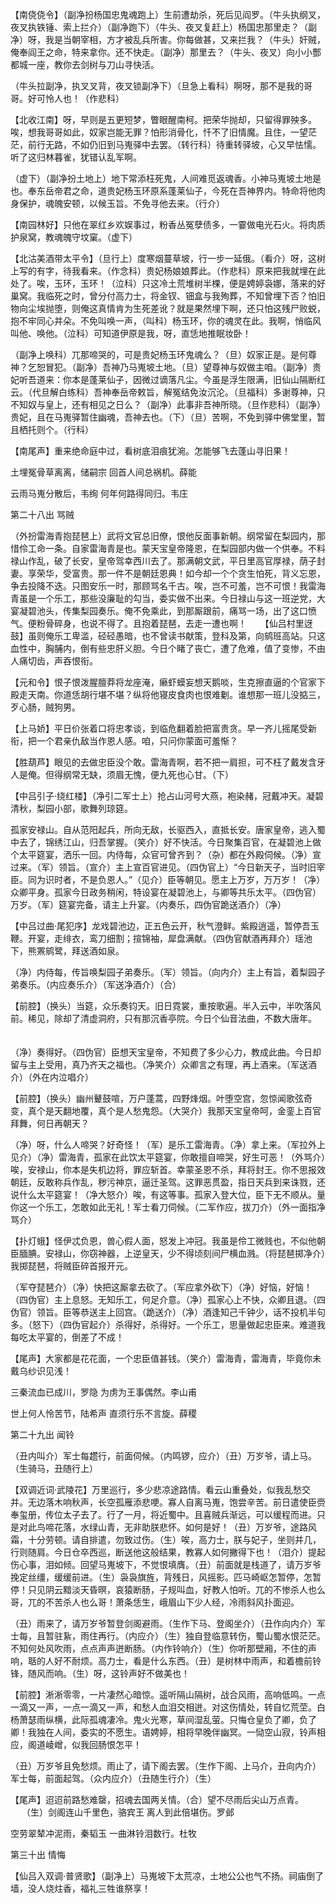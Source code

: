 <!-- { "loadSidebar": true } -->
【南侥侥令】（副净扮杨国忠鬼魂跑上）生前遭劫杀，死后见阎罗。（牛头执纲叉，夜叉执铁锤、索上拦介）（副净跑下）（牛头、夜叉复赶上）杨国忠那里走？（副净）呀，我是当朝宰相，方才被乱兵所害。你每做甚，又来拦我？（牛头）奸贼，俺奉阎王之命，特来拿你。还不快走。（副净）那里去？（牛头、夜叉）向小小酆都城一座，教你去剑树与刀山寻快活。 　 

（牛头拉副净，执叉叉背，夜叉锁副净下）（旦急上看科）啊呀，那不是我的哥哥。好可怜人也！（作悲科） 　 

【北收江南】呀，早则是五更短梦，瞥眼醒南柯。把荣华抛却，只留得罪殃多。唉，想我哥哥如此，奴家岂能无罪？怕形消骨化，忏不了旧情魔。且住，一望茫茫，前行无路，不如仍旧到马嵬驿中去罢。（转行科）待重转驿坡，心又早怯懦。听了这归林暮雀，犹错认乱军啊。 　 

（虚下）（副净扮土地上）地下常添枉死鬼，人间难觅返魂香。小神马嵬坡土地是也。奉东岳帝君之命，道贵妃杨玉环原系蓬莱仙子，今死在吾神界内。特命将他肉身保护，魂魄安顿，以候玉旨。不免寻他去来。（行介） 　 

【南园林好】只他在翠红乡欢娱事过，粉香丛冤孽债多，一霎做电光石火。将肉质护泉窝，教魂魄守坟窠。（虚下） 　 

【北沽美酒带太平令】（旦行上）度寒烟蔓草坡，行一步一延俄。（看介）呀，这树上写的有字，待我看来。（作念科）贵妃杨娘娘葬此。（作悲科）原来把我就埋在此处了。唉，玉环，玉环！（泣科）只这冷土荒堆树半棵，便是娉婷袅娜，落来的好巢窝。我临死之时，曾分付高力士，将金钗、钿盒与我殉葬，不知曾埋下否？怕旧物向尘埃抛堕，则俺这真情肯为生死差讹？就是果然埋下啊，还只怕这残尸败蜕，抱不牢同心并朵。不免叫唤一声，（叫科）杨玉环，你的魂灵在此。我啊，悄临风叫他、唤他。（泣科）可知道伊原是我，呀，直恁地推眠妆卧！ 　 

（副净上唤科）兀那啼哭的，可是贵妃杨玉环鬼魂么？（旦）奴家正是。是何尊神？乞恕冒犯。（副净）吾神乃马嵬坡土地。（旦）望尊神与奴做主咱。（副净）贵妃听吾道来：你本是蓬莱仙子，因微过谪落凡尘。今虽是浮生限满，旧仙山隔断红云。（代旦解白练科）吾神奉岳帝敕旨，解冤结免汝沉沦。（旦福科）多谢尊神，只不知奴与皇上，还有相见之日么？（副净）此事非吾神所晓。（旦作悲科）（副净）贵妃，且在马嵬驿暂住幽魂，吾神去也。（下）（旦）苦啊，不免到驿中佛堂里，暂且栖托则个。（行科） 　 

【南尾声】重来绝命庭中过，看树底泪痕犹涴。怎能够飞去蓬山寻旧果！ 　 

土埋冤骨草离离，储嗣宗 回首人间总祸机。薛能 　 

云雨马嵬分散后，韦绚 何年何路得同归。韦庄


第二十八出 骂贼

（外扮雷海青抱琵琶上）武将文官总旧僚，恨他反面事新朝。纲常留在梨园内，那惜伶工命一条。自家雷海青是也。蒙天宝皇帝隆恩，在梨园部内做一个供奉。不料禄山作乱，破了长安，皇帝驾幸西川去了。那满朝文武，平日里高官厚禄，荫子封妻。享荣华，受富贵。那一件不是朝廷恩典！如今却一个个贪生怕死，背义忘恩，争去投降不迭。只图安乐一时，那顾骂名千古。唉，岂不可羞，岂不可恨！我雷海青虽是一个乐工，那些没廉耻的勾当，委实做不出来。今日禄山与这一班逆党，大宴凝碧池头，传集梨园奏乐。俺不免乘此，到那厮跟前，痛骂一场，出了这口愤气。便粉骨碎身，也说不得了。且抱着琵琶，去走一遭也啊！ 　 
【仙吕村里迓鼓】虽则俺乐工卑滥，硁硁愚暗，也不曾读书献策，登科及第，向鹓班高站。只这血性中，胸脯内，倒有些忠肝义胆。今日个睹了丧亡，遭了危难，值了变惨，不由人痛切齿，声吞恨衔。 　 

【元和令】恨子恨泼腥膻莽将龙座淹，癞虾蟆妄想天鹅啖，生克擦直逼的个官家下殿走天南。你道恁胡行堪不堪？纵将他寝皮食肉也恨难劖。谁想那一班儿没掂三，歹心肠，贼狗男。 　 

【上马娇】平日价张着口将忠孝谈，到临危翻着脸把富贵贪。早一齐儿摇尾受新衔，把一个君亲仇敌当作恩人感。咱，只问你蒙面可羞惭？ 　 

【胜葫芦】眼见的去做忠臣没个敢。雷海青啊，若不把一肩担，可不枉了戴发含牙人是俺。但得纲常无缺，须眉无愧，便九死也心甘。（下） 　 

【中吕引子·绕红楼】（净引二军士上）抢占山河号大燕，袍染赭，冠戴冲天。凝碧清秋，梨园小部，歌舞列琼筵。 　 

孤家安禄山。自从范阳起兵，所向无敌，长驱西入，直抵长安。唐家皇帝，逃入蜀中去了，锦绣江山，归吾掌握。（笑介）好不快活。今日聚集百官，在凝碧池上做个太平筵宴，洒乐一回。内侍每，众官可曾齐到？（杂）都在外殿伺候。（净）宣过来。（军）领旨。（宣介）主上宣百官进见。（四伪官上）“今日新天子，当时旧宰臣。同为识时者，不是负恩人。”（见介）臣等朝见。愿主上万岁，万万岁！（净）众卿平身。孤家今日政务稍闲，特设宴在凝碧池上，与卿等共乐太平。（四伪官）万岁。（军）筵宴完备，请主上升宴。（内奏乐，四伪官跪送酒介）（净） 　 

【中吕过曲·尾犯序】龙戏碧池边，正五色云开，秋气澄鲜。紫殿逍遥，暂停吾玉鞭。开宴，走绯衣，鸾刀细割；揎锦袖，犀盘满献。（四伪官献酒再拜介）瑶池下，熊罴鹓鹭，拜送酒如泉。 　 

（净）内侍每，传旨唤梨园子弟奏乐。（军）领旨。（向内介）主上有旨，着梨园子弟奏乐。（内应奏乐介）（军送净酒介）（合） 　 

【前腔】（换头）当筵，众乐奏钧天。旧日霓裳，重按歌遍。半入云中，半吹落风前。稀见，除却了清虚洞府，只有那沉香亭院。今日个仙音法曲，不数大唐年。 　 

（净）奏得好。（四伪官）臣想天宝皇帝，不知费了多少心力，教成此曲。今日却留与主上受用，真乃齐天之福也。（净笑介）众卿言之有理，再上酒来。（军送酒介）（外在内泣唱介） 　

【前腔】（换头）幽州鼙鼓喧，万户蓬蒿，四野烽烟。叶堕空宫，忽惊闻歌弦奇变，真个是天翻地覆，真个是人愁鬼怨。（大哭介）我那天宝皇帝呵，金銮上百官拜舞，何日再朝天？ 　 

（净）呀，什么人啼哭？好奇怪！（军）是乐工雷海青。（净）拿上来。（军拉外上见介）（净）雷海青，孤家在此饮太平筵宴，你敢擅自啼哭，好生可恶！（外骂介）唉，安禄山，你本是失机边将，罪应斩首。幸蒙圣恩不杀，拜将封王。你不思报效朝廷，反敢称兵作乱，秽污神京，逼迁圣驾。这罪恶贯盈，指日天兵到来诛戮，还说什么太平筵宴！（净大怒介）唉，有这等事。孤家入登大位，臣下无不顺从。量你这一个乐工，怎敢如此无礼！军士看刀伺候。（二军作应，拔刀介）（外一面指净骂介） 　

【扑灯蛾】怪伊忒负恩，兽心假人面，怒发上冲冠。我虽是伶工微贱也，不似他朝臣腼腆。安禄山，你窃神器，上逆皇天，少不得顷刻间尸横血溅。（将琵琶掷净介）我掷琵琶，将贼臣碎首报开元。 　 

（军夺琵琶介）（净）快把这厮拿去砍了。（军应拿外砍下）（净）好恼，好恼！（四伪官）主上息怒。无知乐工，何足介意。（净）孤家心上不快，众卿且退。（四伪官）领旨。臣等恭送主上回宫。（跪送介）（净）酒逢知己千钟少，话不投机半句多。（怒下）（四伪官起介）杀得好，杀得好。一个乐工，思量做起忠臣来。难道我每吃太平宴的，倒差了不成！ 　 

【尾声】大家都是花花面，一个忠臣值甚钱。（笑介）雷海青，雷海青，毕竟你未戴乌纱识见浅！ 　

三秦流血已成川，罗隐 为虏为王事偶然。李山甫 　 

世上何人怜苦节，陆希声 直须行乐不言旋。薛稷


第二十九出 闻铃

（丑内叫介）军士每趱行，前面伺候。（内鸣锣，应介）（丑）万岁爷，请上马。（生骑马，丑随行上） 　 

【双调近词·武陵花】万里巡行，多少悲凉途路情。看云山重叠处，似我乱愁交并。无边落木响秋声，长空孤雁添悲哽。寡人自离马嵬，饱尝辛苦。前日遣使臣赍奉玺册，传位太子去了。行了一月，将近蜀中。且喜贼兵渐远，可以缓程而进。只是对此鸟啼花落，水绿山青，无非助朕悲怀。如何是好！（丑）万岁爷，途路风霜，十分劳顿。请自排遣，勿致过伤。（生）唉，高力士，朕与妃子，坐则并几，行则随肩。今日仓卒西巡，断送他这般结果，教寡人如何撇得下也！（泪介）提起伤心事，泪如倾。回望马嵬坡下，不觉恨填膺。（丑）前面就是栈道了，请万岁爷挽定丝缰，缓缓前进。（生）袅袅旗旌，背残日，风摇影。匹马崎岖怎暂停，怎暂停！只见阴云黯淡天昏暝，哀猿断肠，子规叫血，好教人怕听。兀的不惨杀人也么哥，兀的不苦杀人也么哥！萧条恁生，峨眉山下少人经，冷雨斜风扑面迎。  　 

（丑）雨来了，请万岁爷暂登剑阁避雨。（生作下马、登阁坐介）（丑作向内介）军士每，且暂驻紥，雨住再行。（内应介）（生）独自登临意转伤，蜀山蜀水恨茫茫。不知何处风吹雨，点点声声迸断肠。（内作铃响介）（生）你听那壁厢，不住的声响，聒的人好不耐烦。高力士，看是什么东西。（丑）是树林中雨声，和着檐前铃锋，随风而响。（生）呀，这铃声好不做美也！ 　 

【前腔】淅淅零零，一片凄然心暗惊。遥听隔山隔树，战合风雨，高响低鸣。一点一滴又一声，一点一滴又一声，和愁人血泪交相迸。对这伤情处，转自忆荒茔。白杨萧瑟雨纵横，此际孤魂凄冷。鬼火光寒，草间湿乱萤。只悔仓皇负了卿，负了卿！我独在人间，委实的不愿生。语娉婷，相将早晚伴幽冥。一恸空山寂，铃声相应，阁道崚嶒，似我回肠恨怎平！ 　 

（丑）万岁爷且免愁烦。雨止了，请下阁去罢。（生作下阁、上马介，丑向内介）军士每，前面起驾。（众内应介）（丑随生行介）（生） 　 

【尾声】迢迢前路愁难罄，招魂去国两关情。（合）望不尽雨后尖山万点青。 　 
（生）剑阁连山千里色，骆宾王 离人到此倍堪伤。罗邺 　 

空劳翠辇冲泥雨，秦韬玉 一曲淋铃泪数行。杜牧


第三十出 情悔

【仙吕入双调·普贤歌】（副净上）马嵬坡下太荒凉，土地公公也气不扬。祠庙倒了墙，没人烧炷香，福礼三牲谁祭享！ 　 

